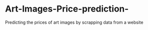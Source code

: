 # Art-Images-Price-prediction-
Predicting the prices of  art images by scrapping data from a website 

